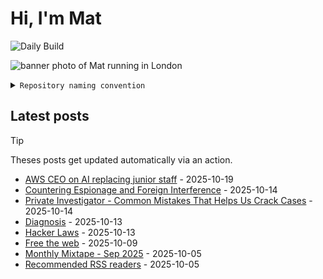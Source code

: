 # Hi, I'm Mat

![Daily Build](https://github.com/mat-0/mat-0/workflows/Daily%20Build/badge.svg)

![banner photo of Mat running in London](https://raw.githubusercontent.com/mat-0/mat-0/master/images/gh-header-image-cropped.jpg)

<details><summary><code>Repository naming convention</code></summary>
  
Repositories, where possible, are lowercase with underscores and follow the naming conventions below. 

  
- For demonstrations or proof of concepts, use the format `demo_name`.
- Boilerplate or templates are named in the format `template_name`.
  - where appropriate these are also published through GitHub pages and will be available at `username.github.io/repo_name`.
- WordPress-related content (mostly plugins) are prefixed with `wp_`.
- Twitter bots are prefixed with `bot_`.
- Standard repositories are named as they are, sometimes this might be a domain name e.g. `thechels.uk`.
</details>

## Latest posts

> [!TIP]
> Theses posts get updated automatically via an action.

<!-- blog starts -->
- [AWS CEO on AI replacing junior staff](https://thechels.uk/aws-ceo-on-ai-replacing-junior-staff) - 2025-10-19
- [Countering Espionage and Foreign Interference](https://thechels.uk/countering-espionage-and-foreign-interference) - 2025-10-14
- [Private Investigator - Common Mistakes That Helps Us Crack Cases](https://thechels.uk/private-investigator-common-mistakes-that-helps-us-crack-cases) - 2025-10-14
- [Diagnosis](https://thechels.uk/diagnosis) - 2025-10-13
- [Hacker Laws](https://thechels.uk/hacker-laws) - 2025-10-13
- [Free the web](https://thechels.uk/free-the-web) - 2025-10-09
- [Monthly Mixtape - Sep 2025](https://thechels.uk/mixtape-musix-09-2025) - 2025-10-05
- [Recommended RSS readers](https://thechels.uk/recommended-rss-readers) - 2025-10-05
<!-- blog ends -->

